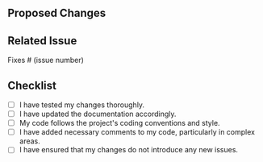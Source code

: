 ## Proposed Changes

<!-- Please provide a brief description of the changes introduced by this pull request. -->

## Related Issue

<!-- Please link to the related issue(s) this pull request addresses. -->

Fixes # (issue number)

## Checklist

<!-- Please check off the following items if they apply to this pull request. -->

- [ ] I have tested my changes thoroughly.
- [ ] I have updated the documentation accordingly.
- [ ] My code follows the project's coding conventions and style.
- [ ] I have added necessary comments to my code, particularly in complex areas.
- [ ] I have ensured that my changes do not introduce any new issues.
